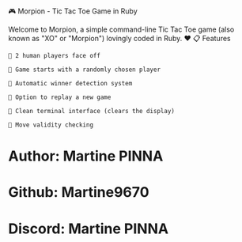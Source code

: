 🎮 Morpion - Tic Tac Toe Game in Ruby

Welcome to Morpion, a simple command-line Tic Tac Toe game (also known as "XO" or "Morpion") lovingly coded in Ruby. ❤️
📋 Features

    👥 2 human players face off

    🎲 Game starts with a randomly chosen player

    🧠 Automatic winner detection system

    🔁 Option to replay a new game

    🧼 Clean terminal interface (clears the display)

    🎯 Move validity checking

# Author: Martine PINNA
# Github: Martine9670
# Discord: Martine PINNA


